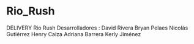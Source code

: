 # Rio_Rush
 DELIVERY Rio Rush
Desarrolladores :
David Rivera
Bryan Pelaes
Nicolás Gutiérrez 
Henry Caiza
Adriana Barrera
Kerly Jiménez
